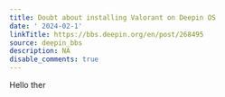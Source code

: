 ```yaml
---
title: Doubt about installing Valorant on Deepin OS
date: ' 2024-02-1'
linkTitle: https://bbs.deepin.org/en/post/268495
source: deepin_bbs
description: NA
disable_comments: true
---
```

Hello ther
